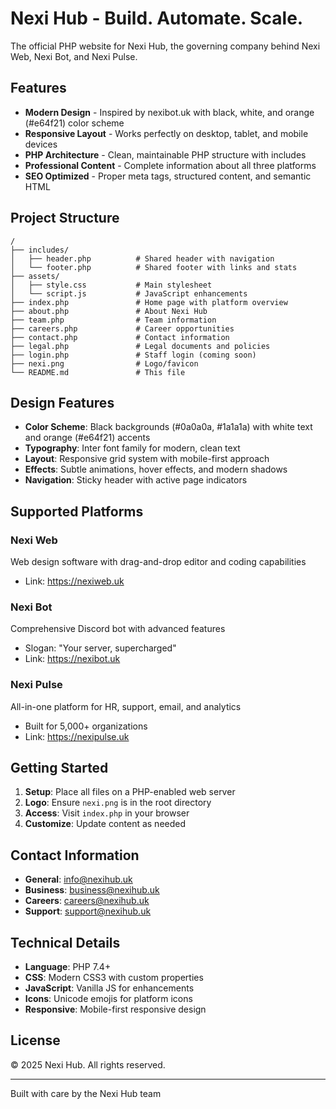 # Nexi Hub - Build. Automate. Scale.

The official PHP website for Nexi Hub, the governing company behind Nexi Web, Nexi Bot, and Nexi Pulse.

## Features

- **Modern Design** - Inspired by nexibot.uk with black, white, and orange (#e64f21) color scheme
- **Responsive Layout** - Works perfectly on desktop, tablet, and mobile devices
- **PHP Architecture** - Clean, maintainable PHP structure with includes
- **Professional Content** - Complete information about all three platforms
- **SEO Optimized** - Proper meta tags, structured content, and semantic HTML

## Project Structure

```
/
├── includes/
│   ├── header.php          # Shared header with navigation
│   └── footer.php          # Shared footer with links and stats
├── assets/
│   ├── style.css           # Main stylesheet
│   └── script.js           # JavaScript enhancements
├── index.php               # Home page with platform overview
├── about.php               # About Nexi Hub
├── team.php                # Team information
├── careers.php             # Career opportunities
├── contact.php             # Contact information
├── legal.php               # Legal documents and policies
├── login.php               # Staff login (coming soon)
├── nexi.png                # Logo/favicon
└── README.md               # This file
```

## Design Features

- **Color Scheme**: Black backgrounds (#0a0a0a, #1a1a1a) with white text and orange (#e64f21) accents
- **Typography**: Inter font family for modern, clean text
- **Layout**: Responsive grid system with mobile-first approach
- **Effects**: Subtle animations, hover effects, and modern shadows
- **Navigation**: Sticky header with active page indicators

## Supported Platforms

### Nexi Web
Web design software with drag-and-drop editor and coding capabilities
- Link: https://nexiweb.uk

### Nexi Bot  
Comprehensive Discord bot with advanced features
- Slogan: "Your server, supercharged"
- Link: https://nexibot.uk

### Nexi Pulse
All-in-one platform for HR, support, email, and analytics
- Built for 5,000+ organizations
- Link: https://nexipulse.uk

## Getting Started

1. **Setup**: Place all files on a PHP-enabled web server
2. **Logo**: Ensure `nexi.png` is in the root directory
3. **Access**: Visit `index.php` in your browser
4. **Customize**: Update content as needed

## Contact Information

- **General**: info@nexihub.uk
- **Business**: business@nexihub.uk  
- **Careers**: careers@nexihub.uk
- **Support**: support@nexihub.uk

## Technical Details

- **Language**: PHP 7.4+
- **CSS**: Modern CSS3 with custom properties
- **JavaScript**: Vanilla JS for enhancements
- **Icons**: Unicode emojis for platform icons
- **Responsive**: Mobile-first responsive design

## License

© 2025 Nexi Hub. All rights reserved.

---

Built with care by the Nexi Hub team
